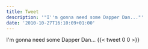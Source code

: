 ```yaml
---
title: Tweet
description: '"I''m gonna need some Dapper Dan..."'
date: '2010-10-27T16:10:09+01:00'
---
```

I'm gonna need some Dapper Dan...
      {{< tweet 0 0 >}}
    
